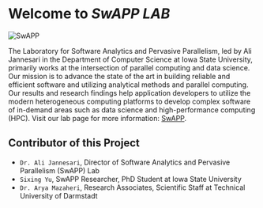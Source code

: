 # Welcome to _SwAPP LAB_

![SwAPP](images/profile.png)

The Laboratory for Software Analytics and Pervasive Parallelism, 
led by Ali Jannesari in the Department of Computer Science at Iowa State University, 
primarily works at the intersection of parallel computing and data science. 
Our mission is to advance the state of the art in building reliable and efficient software and utilizing analytical methods and parallel computing. 
Our results and research findings help application developers to utilize the modern heterogeneous computing platforms to develop complex software of in-demand areas such as data science and high-performance computing (HPC). 
Visit our lab page for more information: [SwAPP](https://www.cs.iastate.edu/swapp).

## Contributor of this Project

* `Dr. Ali Jannesari`, Director of Software Analytics and Pervasive Parallelism (SwAPP) Lab
* `Sixing Yu`, SwAPP Researcher, PhD Student at Iowa State University
* `Dr. Arya Mazaheri`, Research Associates, Scientific Staff at Technical University of Darmstadt